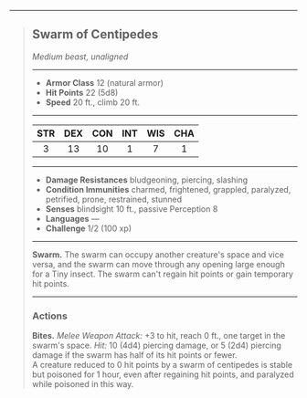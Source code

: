 ***
> ## Swarm of Centipedes
> *Medium beast, unaligned*
> 
> ***
> 
> - **Armor Class** 12 (natural armor)
> - **Hit Points** 22 (5d8)
> - **Speed** 20 ft., climb 20 ft.
> 
> ***
> 
> |STR|DEX|CON|INT|WIS|CHA|
> |:---:|:---:|:---:|:---:|:---:|:---:|
> |3|13|10|1|7|1|
> 
> ***
> 
> - **Damage Resistances** bludgeoning, piercing, slashing
> - **Condition Immunities** charmed, frightened, grappled, paralyzed, petrified, prone, restrained, stunned
> - **Senses** blindsight 10 ft., passive Perception 8
> - **Languages** —
> - **Challenge** 1/2 (100 xp)
> 
> ***
> 
> **Swarm.** The swarm can occupy another creature's space and vice versa, and the swarm can move through any opening large enough for a Tiny insect. The swarm can't regain hit points or gain temporary hit points.
> 
> ***
> 
> ### Actions
> **Bites.** *Melee Weapon Attack:* +3 to hit, reach 0 ft., one target in the swarm's space. *Hit:* 10 (4d4) piercing damage, or 5 (2d4) piercing damage if the swarm has half of its hit points or fewer.  
> A creature reduced to 0 hit points by a swarm of centipedes is stable but poisoned for 1 hour, even after regaining hit points, and paralyzed while poisoned in this way.